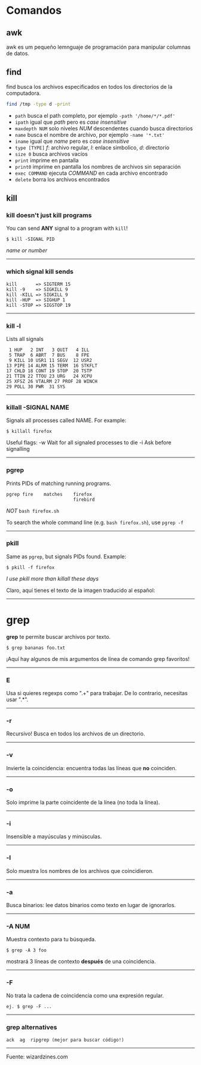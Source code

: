 # Comandos

## awk

awk es um pequeño lemnguaje de programación para manipular columnas de datos.

## find

find busca los archivos especificados en todos los directorios de la computadora.

```bash
find /tmp -type d -print
```

- `path` busca el path completo, por ejemplo `-path '/home/*/*.pdf'`
- `ipath` igual que *path* pero es *case insensitive*
- `maxdepth NUM` solo niveles *NUM* descendentes cuando busca directorios
- `name` busca el nombre de archivo, por ejemplo `-name '*.txt'`
- `iname` igual que *name* pero es *case insensitive*
- `type [TYPE]` *f*: archivo regular, *l*: enlace simbolico, *d*: directorio
- `size 0` busca archivos vacíos
- `print` imprime en pantalla
- `print0` imprime en pantalla los nombres de archivos sin separación
- `exec COMMAND` ejecuta *COMMAND* en cada archivo encontrado
- `delete` borra los archivos encontrados

## kill

### kill doesn't just kill programs

You can send **ANY** signal to a program with `kill`!

```
$ kill -SIGNAL PID
```
*name or number*

---

### which signal kill sends

```
kill       => SIGTERM 15
kill -9    => SIGKILL 9
kill -KILL => SIGKILL 9
kill -HUP  => SIGHUP 1
kill -STOP => SIGSTOP 19
```

---

### kill -l

Lists all signals
```
 1 HUP   2 INT   3 QUIT   4 ILL
 5 TRAP  6 ABRT  7 BUS    8 FPE
 9 KILL 10 USR1 11 SEGV  12 USR2
13 PIPE 14 ALRM 15 TERM  16 STKFLT
17 CHLD 18 CONT 19 STOP  20 TSTP
21 TTIN 22 TTOU 23 URG   24 XCPU
25 XFSZ 26 VTALRM 27 PROF 28 WINCH
29 POLL 30 PWR  31 SYS
```

---

### killall -SIGNAL NAME

Signals all processes called NAME. For example:
```
$ killall firefox
```

Useful flags:
-w Wait for all signaled processes to die
-i Ask before signalling

---

### pgrep

Prints PIDs of matching running programs.

```
pgrep fire    matches    firefox
                         firebird
```
*NOT* `bash firefox.sh`

To search the whole command line (e.g. `bash firefox.sh`), use `pgrep -f`

---

### pkill

Same as `pgrep`, but signals PIDs found. Example:
```
$ pkill -f firefox
```

*I use pkill more than killall these days*

Claro, aquí tienes el texto de la imagen traducido al español:

---
# grep

**grep** te permite buscar archivos por texto.

```
$ grep bananas foo.txt
```

¡Aquí hay algunos de mis argumentos de línea de comando grep favoritos!

---

### E

Usa si quieres regexps como ".+" para trabajar. De lo contrario, necesitas usar ".*".

---

### -r

Recursivo! Busca en todos los archivos de un directorio.

---

### -v

Invierte la coincidencia: encuentra todas las líneas que **no** coinciden.

---

### -o

Solo imprime la parte coincidente de la línea (no toda la línea).

---

### -i

Insensible a mayúsculas y minúsculas.

---

### -l

Solo muestra los nombres de los archivos que coincidieron.

---

### -a

Busca binarios: lee datos binarios como texto en lugar de ignorarlos.

---

### -A NUM

Muestra contexto para tu búsqueda.

```
$ grep -A 3 foo
```

mostrará 3 líneas de contexto **después** de una coincidencia.

---

### -F

No trata la cadena de coincidencia como una expresión regular.

```
ej. $ grep -F ...
```

---

### grep alternatives

```
ack  ag  ripgrep (mejor para buscar código!)
```

---

Fuente: wizardzines.com